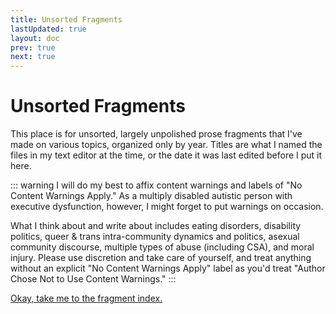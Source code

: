 ```yaml
---
title: Unsorted Fragments
lastUpdated: true
layout: doc
prev: true
next: true
---
```

# Unsorted Fragments

This place is for unsorted, largely unpolished prose fragments that I've made on various topics, organized only by year. Titles are what I named the files in my text editor at the time, or the date it was last edited before I put it here.

::: warning
I will do my best to affix content warnings and labels of "No Content Warnings Apply." As a multiply disabled autistic person with executive dysfunction, however, I might forget to put warnings on occasion.

What I think about and write about includes eating disorders, disability politics, queer & trans intra-community dynamics and politics, asexual community discourse, multiple types of abuse (including CSA), and moral injury. Please use discretion and take care of yourself, and treat anything without an explicit "No Content Warnings Apply" label as you'd treat "Author Chose Not to Use Content Warnings."
:::

<a href="fragments">Okay, take me to the fragment index.</a>

